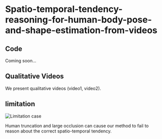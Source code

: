 # Spatio-temporal-tendency-reasoning-for-human-body-pose-and-shape-estimation-from-videos

## Code
Coming soon...

## Qualitative Videos
We present qualitative videos (video1, video2).

## limitation
![Limitation case](../main/fail.png)

Human truncation and large occlusion can cause our method to fail to reason about the correct spatio-temporal tendency.

